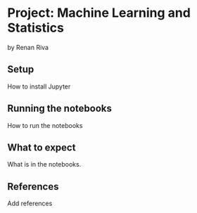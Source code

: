 # Project: Machine Learning and Statistics

by Renan Riva

## Setup

How to install Jupyter

## Running the notebooks

How to run the notebooks

## What to expect

What is in the notebooks.

## References

Add references
